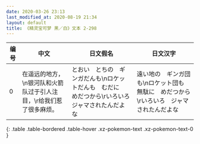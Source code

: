```yaml
---
date: 2020-03-26 23:13
last_modified_at: 2020-08-19 21:34
layout: default
title: 《精灵宝可梦 黑／白》文本 2-298
---
```

| 编号 | 中文 | 日文假名 | 日文汉字 |
| ---- | ---- | ---- | --- |
| 0 | 在遥远的地方，\n银河队和火箭队过于引人注目，\r给我们惹了很多麻烦。 | とおい　とちの　ギンガだんも\nロケットだんも　むだに　めだつから\rいろいろ　ジャマされたんだよな | 遠い地の　ギンガ団も\nロケット団も　無駄に　めだつから\rいろいろ　ジャマされたんだよな |
{: .table .table-bordered .table-hover .xz-pokemon-text .xz-pokemon-text-0 }